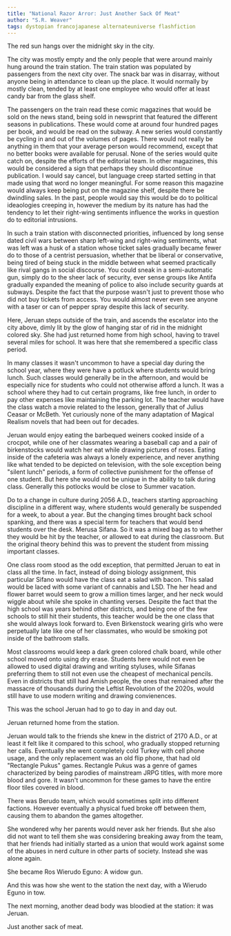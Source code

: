 ```yaml
---
title: "National Razor Arror: Just Another Sack Of Meat"
author: "S.R. Weaver"
tags: dystopian francojapanese alternateuniverse flashfiction
---
```

The red sun hangs over the midnight sky in the city.

The city was mostly empty and the only people that were around mainly hung around the train station. The train station was populated by passengers from the next city over. The snack bar was in disarray, without anyone being in attendance to clean up the place. It would normally by mostly clean, tended by at least one employee who would offer at least candy bar from the glass shelf.

The passengers on the train read these comic magazines that would be sold on the news stand, being sold in newsprint that featured the different seasons in publications. These would come at around four hundred pages per book, and would be read on the subway. A new series would constantly be cycling in and out of the volumes of pages. There would not really be anything in them that your average person would recommend, except that no better books were available for perusal. None of the series would quite catch on, despite the efforts of the editorial team. In other magazines, this would be considered a sign that perhaps they should discontinue publication. I would say cancel, but language creep started setting in that made using that word no longer meaningful. For some reason this magazine would always keep being put on the magazine shelf, despite there be dwindling sales. In the past, people would say this would be do to political ideaologies creeping in, however the medium by its nature has had the tendency to let their right-wing sentiments influence the works in question do to editorial intrusions.

In such a train station with disconnected priorities, influenced by long sense dated civil wars between sharp left-wing and right-wing sentiments, what was left was a husk of a station whose ticket sales gradually became fewer do to those of a centrist persuasion, whether that be liberal or conservative, being tired of being stuck in the middle between what seemed practically like rival gangs in social discourse. You could sneak in a semi-automatic gun, simply do to the sheer lack of security, ever sense groups like Antifa gradually expanded the meaning of police to also include security guards at subways. Despite the fact that the purpose wasn't just to prevent those who did not buy tickets from access. You would almost never even see anyone with a taser or can of pepper spray despite this lack of security.

Here, Jeruan steps outside of the train, and ascends the escelator into the city above, dimly lit by the glow of hanging star of rid in the midnight colored sky. She had just returned home from high school, having to travel several miles for school. It was here that she remembered a specific class period.

In many classes it wasn't uncommon to have a special day during the school year, where they were have a potluck where students would bring lunch. Such classes would generally be in the afternoon, and would be especially nice for students who could not otherwise afford a lunch. It was a school where they had to cut certain programs, like free lunch, in order to pay other expenses like maintaining the parking lot. The teacher would have the class watch a movie related to the lesson, generally that of Julius Ceasar or McBeth. Yet curiously none of the many adaptation of Magical Realism novels that had been out for decades.

Jeruan would enjoy eating the barbequed weiners cooked inside of a crocpot, while one of her classmates wearing a baseball cap and a pair of birkenstocks would watch her eat while drawing pictures of roses. Eating inside of the cafeteria was always a lonely experience, and never anything like what tended to be depicted on television, with the sole exception being "silent lunch" periods, a form of collective punishment for the offense of one student. But here she would not be unique in the ability to talk during class. Generally this potlocks would be close to Summer vacation.

Do to a change in culture during 2056 A.D., teachers starting approaching discipline in a different way, where students would generally be suspended for a week, to about a year. But the changing times brought back school spanking, and there was a special term for teachers that would bend students over the desk. Merusa Sifana. So it was a mixed bag as to whether they would be hit by the teacher, or allowed to eat during the classroom. But the original theory behind this was to prevent the student from missing important classes.

One class room stood as the odd exception, that permitted Jeruan to eat in class all the time. In fact, instead of doing biology assignment, this particular Sifano would have the class eat a salad with bacon. This salad would be laced with some variant of cannabis and LSD. The her head and flower barret would seem to grow a million times larger, and her neck would wiggle about while she spoke in chanting verses. Despite the fact that the high school was years behind other districts, and being one of the few schools to still hit their students, this teacher would be the one class that she would always look forward to. Even Birkenstock wearing girls who were perpetually late like one of her classmates, who would be smoking pot inside of the bathroom stalls.

Most classrooms would keep a dark green colored chalk board, while other school moved onto using dry erase. Students here would not even be allowed to used digital drawing and writing styluses, while Sifanas preferring them to still not even use the cheapest of mechanical pencils. Even in districts that still had Amish people, the ones that remained after the massacre of thousands during the Leftist Revolution of the 2020s, would still have to use modern writing and drawing convienences.

This was the school Jeruan had to go to day in and day out.

Jeruan returned home from the station.

Jeruan would talk to the friends she knew in the district of 2170 A.D., or at least it felt like it compared to this school, who gradually stopped returning her calls. Eventually she went completely cold Turkey with cell phone usage, and the only replacement was an old flip phone, that had old "Rectangle Pukus" games. Rectangle Pukus was a genre of games characterized by being parodies of mainstream JRPG titles, with more more blood and gore. It wasn't uncommon for these games to have the entire floor tiles covered in blood.

There was Berudo team, which would sometimes split into different factions. However eventually a physical fued broke off between them, causing them to abandon the games altogether.

She wondered why her parents would never ask her friends. But she also did not want to tell them she was considering breaking away from the team, that her friends had initially started as a union that would work against some of the abuses in nerd culture in other parts of society. Instead she was alone again.

She became Ros Wierudo Eguno: A widow gun.

And this was how she went to the station the next day, with a Wierudo Eguno in tow.

The next morning, another dead body was bloodied at the station: it was Jeruan.

Just another sack of meat.
